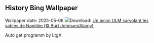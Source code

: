 ## History Bing Wallpaper
Wallpaper date: 2025-05-06
![](https://www.bing.com/th?id=OHR.FlyoverNamibia_FR-FR8600226309_UHD.jpg&w=1000)Download: [Un avion ULM survolant les sables de Namibie (© Burt Johnson/Alamy)](https://www.bing.com/th?id=OHR.FlyoverNamibia_FR-FR8600226309_UHD.jpg)

Auto get programm by LtgX
